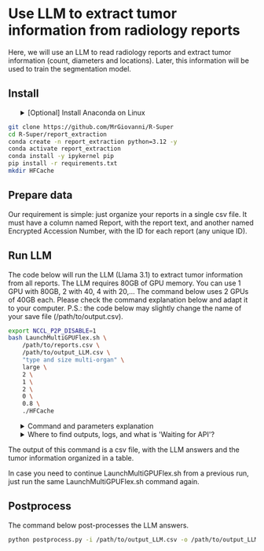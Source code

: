# Use LLM to extract tumor information from radiology reports

Here, we will use an LLM to read radiology reports and extract tumor information (count, diameters and locations). Later, this information will be used to train the segmentation model.

## Install

<details>
<summary style="margin-left: 25px;">[Optional] Install Anaconda on Linux</summary>
<div style="margin-left: 25px;">
    
```bash
wget https://repo.anaconda.com/archive/Anaconda3-2024.06-1-Linux-x86_64.sh
bash Anaconda3-2024.06-1-Linux-x86_64.sh -b -p ./anaconda3
./anaconda3/bin/conda init
source ~/.bashrc
```
</div>
</details>

```bash
git clone https://github.com/MrGiovanni/R-Super
cd R-Super/report_extraction
conda create -n report_extraction python=3.12 -y
conda activate report_extraction
conda install -y ipykernel pip
pip install -r requirements.txt
mkdir HFCache
```

## Prepare data

Our requirement is simple: just organize your reports in a single csv file. It must have a column named Report, with the report text, and another named Encrypted Accession Number, with the ID for each report (any unique ID). 


## Run LLM

The code below will run the LLM (Llama 3.1) to extract tumor information from all reports. The LLM requires 80GB of GPU memory. You can use 1 GPU with 80GB, 2 with 40, 4 with 20,... The command below uses 2 GPUs of 40GB each. Please check the command explanation below and adapt it to your computer. P.S.: the code below may slightly change the name of your save file (/path/to/output.csv).

```bash
export NCCL_P2P_DISABLE=1
bash LaunchMultiGPUFlex.sh \
    /path/to/reports.csv \
    /path/to/output_LLM.csv \
    "type and size multi-organ" \
    large \
    2 \
    1 \
    2 \
    0 \
    0.8 \
    ./HFCache
```

<details>
<summary style="margin-left: 25px;">Command and parameters explanation</summary>
<div style="margin-left: 25px;">

```bash
bash LaunchMultiGPUFlex.sh [DATA_PATH] [SAVE_NAME] [STEP] [LLM_SIZE] [NUM_GPUS] [INST_PER_GPU] [GPU_PER_INST] [BASE_GPU] [TOP_GPU_USAGE] [HF_CACHE]

Parameters
	•	DATA_PATH: path to reports (csv)
	•	SAVE_NAME: path to output (csv)
	•	STEP: LLM task. Set to 'type and size multi-organ'
	•	LLM_SIZE (small/large/deepseek): which LLM to load. Large means Llama 3.1 70B AWQ. You can easily use other LLMs by editing the command vllm serve inside LaunchMultiGPUFlex.sh
	•	NUM_GPUS: number of GPUs to use. The more the better
	•	INST_PER_GPU: LLM instances per GPU. Set to 1
	•	GPU_PER_INST (overrides INST_PER_GPU): how many GPUs are used by each LLM instance. This depends on your GPU memory. Each LLM uses about 80GB. Thus, you want GPU_PER_INST*GPU memory ~= 80. E.g., set to 2 for GPUs with 40GB, and 1 for GPUs with 80GB
	•	BASE_GPU (default 0): first GPU index to use
	•	TOP_GPU_USAGE: fraction of GPU memory that will be used. You may increase this if you find out-of-memory errors. Usual values are 0.8 to 0.95
	•	HF_CACHE (default ./HFCache): directory for Hugging Face cache, where the LLMs will be downloaded
```
</div>
</details>

<details>
<summary style="margin-left: 25px;">Where to find outputs, logs, and what is 'Waiting for API'?</summary>
<div style="margin-left: 25px;">
All logs are written to the current directory:

- **API server logs**: these logs have details and errors found when launching the LLM API ([vllm](https://github.com/vllm-project/vllm)).
`API_MULTI_GPU_<GPU_LIST>_INS<INSTANCE_ID>_<base>.log`  

- **Waiting for API**: your console will print `Waiting for API on port XXXX` while we are waiting for the LLM to be deployed and ready. You can check the *API server logs* (above) for details and errors. Downloading the LLMs takes time (minutes). When the LLMs become ready, the code will automatically launch python jobs to run the LLMs, and it will print "Launching Python script...".

- **Python job logs**: python commands will run the LLMs, sending the reports to them and parsing their answers. Details and errors can be seen in the log files beginning with '1_LLM_part_...'. The python command can run for days for large datasets. You can check the logs or check your gpu utilization (not memory usage) with nvidia-smi to understand if the code is running correctly.
`1_LLM_part_<INSTANCE_ID>_<base>.log`

</div>
</details>

The output of this command is a csv file, with the LLM answers and the tumor information organized in a table. 

In case you need to continue LaunchMultiGPUFlex.sh from a previous run, just run the same LaunchMultiGPUFlex.sh command again.

## Postprocess

The command below post-processes the LLM answers.

```bash
python postprocess.py -i /path/to/output_LLM.csv -o /path/to/output_LLM_post.csv
```